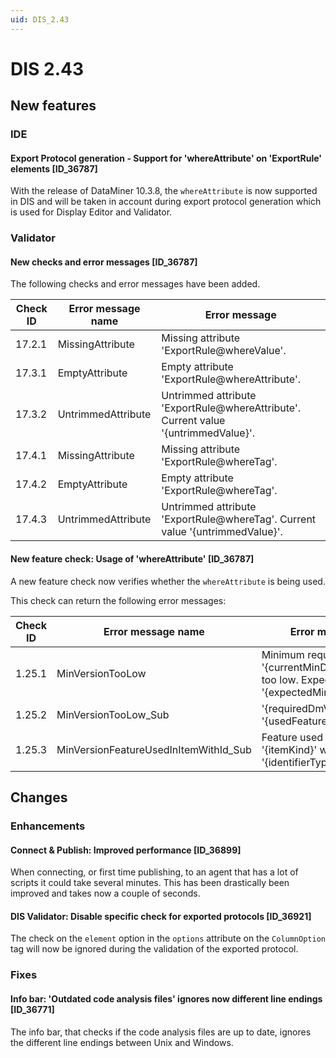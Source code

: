 ```yaml
---
uid: DIS_2.43
---
```


# DIS 2.43

## New features

### IDE

#### Export Protocol generation - Support for 'whereAttribute' on 'ExportRule' elements [ID_36787]

With the release of DataMiner 10.3.8, the `whereAttribute` is now supported in DIS and will be taken in account during export protocol generation which is used for Display Editor and Validator.

### Validator

#### New checks and error messages [ID_36787]

The following checks and error messages have been added.

| Check ID | Error message name | Error message |
|--|--|--|
| 17.2.1 | MissingAttribute | Missing attribute 'ExportRule@whereValue'. |
| 17.3.1 | EmptyAttribute | Empty attribute 'ExportRule@whereAttribute'. |
| 17.3.2 | UntrimmedAttribute | Untrimmed attribute 'ExportRule@whereAttribute'. Current value '{untrimmedValue}'. |
| 17.4.1 | MissingAttribute | Missing attribute 'ExportRule@whereTag'. |
| 17.4.2 | EmptyAttribute | Empty attribute 'ExportRule@whereTag'. |
| 17.4.3 | UntrimmedAttribute | Untrimmed attribute 'ExportRule@whereTag'. Current value '{untrimmedValue}'. |

#### New feature check: Usage of 'whereAttribute' [ID_36787]

A new feature check now verifies whether the `whereAttribute` is being used.

This check can return the following error messages:

| Check ID | Error message name | Error message |
|--|--|--|
| 1.25.1 | MinVersionTooLow | Minimum required version '{currentMinDmVersion}' too low. Expected value '{expectedMinDmVersion}'. |
| 1.25.2 | MinVersionTooLow_Sub | '{requiredDmVersion}' : '{usedFeature}' |
| 1.25.3 | MinVersionFeatureUsedInItemWithId_Sub | Feature used in '{itemKind}' with '{identifierType}' '{itemId}'. |

## Changes

### Enhancements

#### Connect & Publish: Improved performance [ID_36899]

When connecting, or first time publishing, to an agent that has a lot of scripts it could take several minutes. This has been drastically been improved and takes now a couple of seconds.

#### DIS Validator: Disable specific check for exported protocols [ID_36921]

The check on the `element` option in the `options` attribute on the `ColumnOption` tag will now be ignored during the validation of the exported protocol.

### Fixes

#### Info bar: 'Outdated code analysis files' ignores now different line endings  [ID_36771]

The info bar, that checks if the code analysis files are up to date, ignores the different line endings between Unix and Windows.
